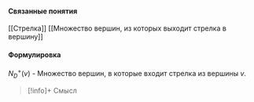 #### Связанные понятия
[[Стрелка]]
[[Множество вершин, из которых выходит стрелка в вершину]]
#### Формулировка
$N^+_D(v)$ - Множество вершин, в которые входит стрелка из вершины $v$.

>[!info]+ Смысл






